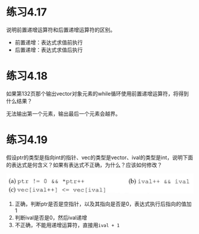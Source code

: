 # 练习4.17

说明前置递增运算符和后置递增运算符的区别。

* 前置递增：表达式求值前执行
* 后置递增：表达式求值后执行

# 练习4.18

如果第132页那个输出vector对象元素的while循环使用前置递增运算符，将得到什么结果？

无法输出第一个元素，输出最后一个元素会越界。

# 练习4.19

假设ptr的类型是指向int的指针、vec的类型是vector<int>、ival的类型是int，说明下面的表达式是何含义？如果有表达式不正确，为什么？应该如何修改？

![](res/1.png)

1. 正确，判断ptr是否是空指针，以及其指向是否是0，表达式执行后指向的值加1
2. 判断ival是否是0，然后ival递增
3. 不正确，不能用递增运算符，直接用`ival + 1`
